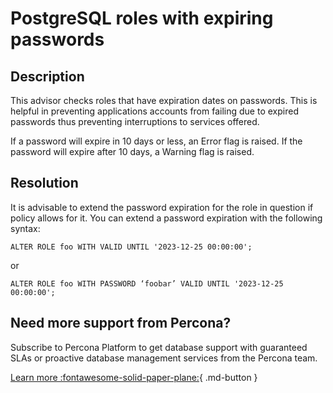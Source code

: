 # PostgreSQL roles with expiring passwords

## Description

This advisor checks roles that have expiration dates on passwords. This is helpful in preventing applications accounts from failing due to expired passwords thus preventing interruptions to services offered.

If a password will expire in 10 days or less, an Error flag is raised. If the password will expire after 10 days, a Warning flag is raised. 


## Resolution

It is advisable to extend the password expiration for the role in question if policy allows for it.
You can extend a password expiration with the following syntax:

```ALTER ROLE foo WITH VALID UNTIL '2023-12-25 00:00:00';```

or

```ALTER ROLE foo WITH PASSWORD ‘foobar’ VALID UNTIL '2023-12-25 00:00:00';```

## Need more support from Percona?

Subscribe to Percona Platform to get database support with guaranteed SLAs or proactive database management services from the Percona team.

[Learn more :fontawesome-solid-paper-plane:](https://per.co.na/subscribe){ .md-button }
